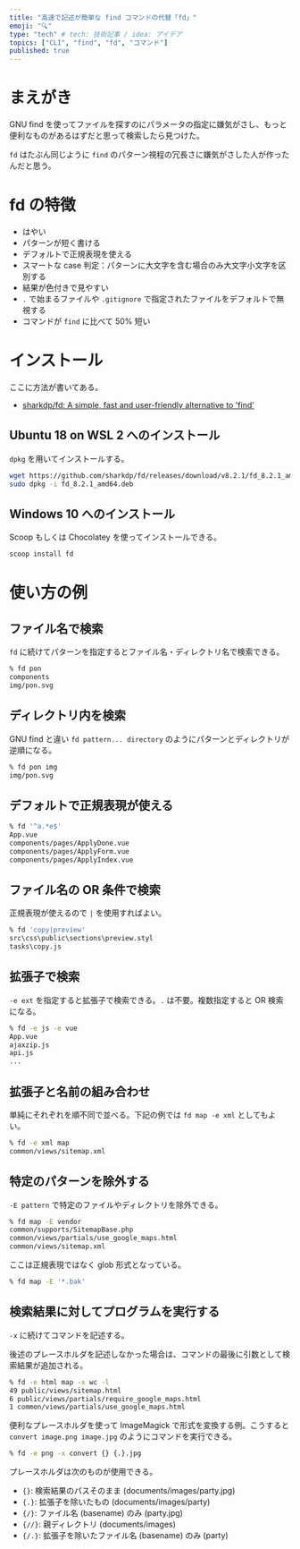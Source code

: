 ```yaml
---
title: "高速で記述が簡単な find コマンドの代替「fd」"
emoji: "🔍"
type: "tech" # tech: 技術記事 / idea: アイデア
topics: ["CLI", "find", "fd", "コマンド"]
published: true
---
```


# まえがき

GNU find を使ってファイルを探すのにパラメータの指定に嫌気がさし、もっと便利なものがあるはずだと思って検索したら見つけた。

`fd` はたぶん同じように `find` のパターン視程の冗長さに嫌気がさした人が作ったんだと思う。

# fd の特徴

- はやい
- パターンが短く書ける
- デフォルトで正規表現を使える
- スマートな case 判定：パターンに大文字を含む場合のみ大文字小文字を区別する
- 結果が色付きで見やすい
- `.` で始まるファイルや `.gitignore` で指定されたファイルをデフォルトで無視する
- コマンドが `find` に比べて 50% 短い

# インストール

ここに方法が書いてある。

- [sharkdp/fd: A simple, fast and user-friendly alternative to 'find'](https://github.com/sharkdp/fd)

## Ubuntu 18 on WSL 2 へのインストール

`dpkg` を用いてインストールする。

```sh
wget https://github.com/sharkdp/fd/releases/download/v8.2.1/fd_8.2.1_amd64.deb
sudo dpkg -i fd_8.2.1_amd64.deb
```

## Windows 10 へのインストール

Scoop もしくは Chocolatey を使ってインストールできる。

```sh
scoop install fd
```

# 使い方の例

## ファイル名で検索

`fd` に続けてパターンを指定するとファイル名・ディレクトリ名で検索できる。

```sh
% fd pon
components
img/pon.svg
```

## ディレクトリ内を検索

GNU find と違い `fd pattern... directory` のようにパターンとディレクトリが逆順になる。

```sh
% fd pon img
img/pon.svg
```

## デフォルトで正規表現が使える

```sh
% fd '^a.*e$'
App.vue
components/pages/ApplyDone.vue
components/pages/ApplyForm.vue
components/pages/ApplyIndex.vue
```

## ファイル名の OR 条件で検索

正規表現が使えるので `|` を使用すればよい。

```sh
% fd 'copy|preview'
src\css\public\sections\preview.styl
tasks\copy.js
```

## 拡張子で検索

`-e ext` を指定すると拡張子で検索できる。`.` は不要。複数指定すると OR 検索になる。

```sh
% fd -e js -e vue
App.vue
ajaxzip.js
api.js
...
```

## 拡張子と名前の組み合わせ

単純にそれぞれを順不同で並べる。下記の例では `fd map -e xml` としてもよい。

```sh
% fd -e xml map
common/views/sitemap.xml
```

## 特定のパターンを除外する

`-E pattern` で特定のファイルやディレクトリを除外できる。

```sh
% fd map -E vendor
common/supports/SitemapBase.php
common/views/partials/use_google_maps.html
common/views/sitemap.xml
```

ここは正規表現ではなく glob 形式となっている。

```sh
% fd map -E '*.bak'
```

## 検索結果に対してプログラムを実行する

`-x` に続けてコマンドを記述する。

後述のプレースホルダを記述しなかった場合は、コマンドの最後に引数として検索結果が追加される。

```sh
% fd -e html map -x wc -l
49 public/views/sitemap.html
6 public/views/partials/require_google_maps.html
1 common/views/partials/use_google_maps.html
```

便利なプレースホルダを使って ImageMagick で形式を変換する例。こうすると `convert image.png image.jpg` のようにコマンドを実行できる。

```sh
% fd -e png -x convert {} {.}.jpg
```

プレースホルダは次のものが使用できる。

- `{}`: 検索結果のパスそのまま (documents/images/party.jpg)
- `{.}`: 拡張子を除いたもの (documents/images/party)
- `{/}`: ファイル名 (basename) のみ (party.jpg)
- `{//}`: 親ディレクトリ (documents/images)
- `{/.}`: 拡張子を除いたファイル名 (basename) のみ (party)
